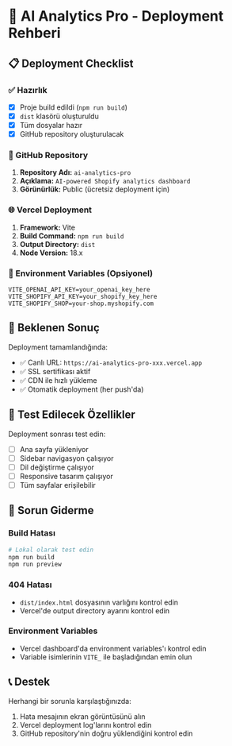 # 🚀 AI Analytics Pro - Deployment Rehberi

## 📋 Deployment Checklist

### ✅ Hazırlık
- [x] Proje build edildi (`npm run build`)
- [x] `dist` klasörü oluşturuldu
- [x] Tüm dosyalar hazır
- [x] GitHub repository oluşturulacak

### 🔗 GitHub Repository
1. **Repository Adı:** `ai-analytics-pro`
2. **Açıklama:** `AI-powered Shopify analytics dashboard`
3. **Görünürlük:** Public (ücretsiz deployment için)

### 🌐 Vercel Deployment
1. **Framework:** Vite
2. **Build Command:** `npm run build`
3. **Output Directory:** `dist`
4. **Node Version:** 18.x

### 🔑 Environment Variables (Opsiyonel)
```
VITE_OPENAI_API_KEY=your_openai_key_here
VITE_SHOPIFY_API_KEY=your_shopify_key_here
VITE_SHOPIFY_SHOP=your-shop.myshopify.com
```

## 🎯 Beklenen Sonuç

Deployment tamamlandığında:
- ✅ Canlı URL: `https://ai-analytics-pro-xxx.vercel.app`
- ✅ SSL sertifikası aktif
- ✅ CDN ile hızlı yükleme
- ✅ Otomatik deployment (her push'da)

## 📱 Test Edilecek Özellikler

Deployment sonrası test edin:
- [ ] Ana sayfa yükleniyor
- [ ] Sidebar navigasyon çalışıyor
- [ ] Dil değiştirme çalışıyor
- [ ] Responsive tasarım çalışıyor
- [ ] Tüm sayfalar erişilebilir

## 🔧 Sorun Giderme

### Build Hatası
```bash
# Lokal olarak test edin
npm run build
npm run preview
```

### 404 Hatası
- `dist/index.html` dosyasının varlığını kontrol edin
- Vercel'de output directory ayarını kontrol edin

### Environment Variables
- Vercel dashboard'da environment variables'ı kontrol edin
- Variable isimlerinin `VITE_` ile başladığından emin olun

## 📞 Destek

Herhangi bir sorunla karşılaştığınızda:
1. Hata mesajının ekran görüntüsünü alın
2. Vercel deployment log'larını kontrol edin
3. GitHub repository'nin doğru yüklendiğini kontrol edin